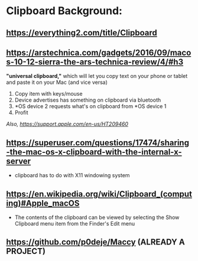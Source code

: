 # Clipboard Background:

## <https://everything2.com/title/Clipboard>

## <https://arstechnica.com/gadgets/2016/09/macos-10-12-sierra-the-ars-technica-review/4/#h3>

**"universal clipboard,"** which will let you copy text on your phone or tablet and paste it on your Mac (and vice versa)

1. Copy item with keys/mouse
2. Device advertises has something on clipboard via bluetooth
3. *OS device 2 requests what's on clipboard from *OS device 1
4. Profit

*Also, <https://support.apple.com/en-us/HT209460>*

## <https://superuser.com/questions/17474/sharing-the-mac-os-x-clipboard-with-the-internal-x-server>

- clipboard has to do with X11 windowing system

## <https://en.wikipedia.org/wiki/Clipboard_(computing)#Apple_macOS>

- The contents of the clipboard can be viewed by selecting the Show Clipboard menu item from the Finder's Edit menu

## <https://github.com/p0deje/Maccy> (ALREADY A PROJECT)
